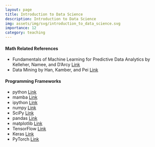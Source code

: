 ```yaml
---
layout: page
title: Introduction to Data Science
description: Introduction to Data Science
img: assets/img/svg/introduction_to_data_science.svg
importance: 12
category: teaching
---
```


#### Math Related References

- Fundamentals of Machine Learning for Predictive Data Analytics by Kelleher, Namee, and D’Arcy [Link](https://mitpress.mit.edu/9780262029445/fundamentals-of-machine-learning-for-predictive-data-analytics/)
- Data Mining by Han, Kamber, and Pei [Link](https://www.sciencedirect.com/book/9780123814791/data-mining-concepts-and-techniques)

#### Programming Frameworks

* python [Link](https://www.python.org/)
* mamba [Link](https://mamba.readthedocs.io/en/latest/)
* ipython [Link](https://ipython.org/)
* numpy [Link](https://numpy.org/)
* SciPy [Link](https://scipy.org/)
* pandas [Link](https://pandas.pydata.org/)
* matplotlib [Link](https://matplotlib.org/)
* TensorFlow [Link](https://www.tensorflow.org/)
* Keras [Link](https://keras.io/)
* PyTorch [Link](https://pytorch.org/)
